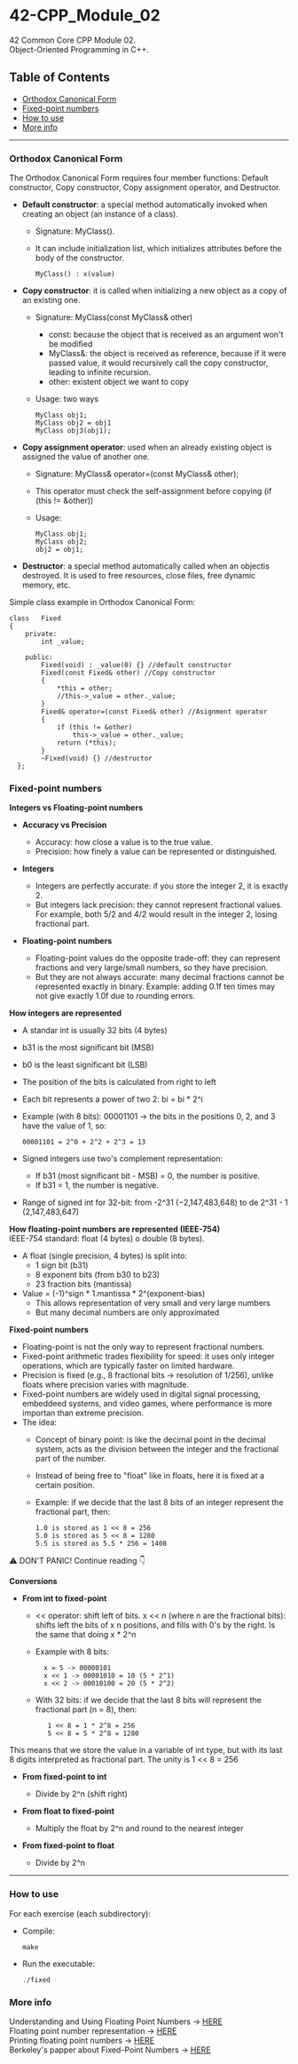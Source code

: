 # 42-CPP_Module_02
42 Common Core CPP Module 02.  
Object-Oriented Programming in C++.  

## Table of Contents
- [Orthodox Canonical Form](#orthodox-canonical-form)
- [Fixed-point numbers](#fixed-point-numbers)
- [How to use](#how-to-use)
- [More info](#more-info)

----------------------------------------

### Orthodox Canonical Form
The Orthodox Canonical Form requires four member functions: Default constructor, Copy constructor, Copy assignment operator, and Destructor.
- **Default constructor**: a special method automatically invoked when creating an object (an instance of a class).
  - Signature: MyClass().
  - It can include initialization list, which initializes attributes before the body of the constructor.
    
        MyClass() : x(value)
    
- **Copy constructor**: it is called when initializing a new object as a copy of an existing one.
    - Signature: MyClass(const MyClass& other)
      - const: because the object that is received as an argument won't be modified
      - MyClass&: the object is received as reference, because if it were passed value, it would recursively call the copy constructor, leading to infinite recursion.
      - other: existent object we want to copy
  - Usage: two ways
    
        MyClass obj1;
        MyClass obj2 = obj1
        MyClass obj3(obj1);

- **Copy assignment operator**: used when an already existing object is assigned the value of another one.
    - Signature: MyClass& operator=(const MyClass& other);
    - This operator must check the self-assignment before copying (if (this != &other))
    - Usage:
      
          MyClass obj1;
          MyClass obj2;
          obj2 = obj1;
    
- **Destructor**: a special method automatically called when an objectis destroyed. It is used to free resources, close files, free dynamic memory, etc.

Simple class example in Orthodox Canonical Form:

    class   Fixed
    {
    	private:
    		int _value;
    		
    	public:
    		Fixed(void) : _value(0) {} //default constructor
    		Fixed(const Fixed& other) //Copy constructor
            {
                *this = other;
                //this->_value = other._value;
            }
    		Fixed& operator=(const Fixed& other) //Asignment operator
            {
                if (this != &other)
                    this->_value = other._value;
                return (*this);
            }
            ~Fixed(void) {} //destructor
      };



### Fixed-point numbers

**Integers vs Floating-point numbers**
- **Accuracy vs Precision**
  - Accuracy: how close a value is to the true value.
  - Precision: how finely a value can be represented or distinguished.

- **Integers**
  - Integers are perfectly accurate: if you store the integer 2, it is exactly 2.
  - But integers lack precision: they cannot represent fractional values. For example, both 5/2 and 4/2 would result in the integer 2, losing fractional part.

- **Floating-point numbers**
  - Floating-point values do the opposite trade-off: they can represent fractions and very large/small numbers, so they have precision.
  - But they are not always accurate: many decimal fractions cannot be represented exactly in binary. Example: adding 0.1f ten times may not give exactly 1.0f due to rounding errors.

**How integers are represented**
- A standar int is usually 32 bits (4 bytes)
- b31 is the most significant bit (MSB)
- b0 is the least significant bit (LSB)
- The position of the bits is calculated from right to left
- Each bit represents a power of two 2: bi = bi * 2^i
- Example (with 8 bits): 00001101 -> the bits in the positions 0, 2, and 3 have the value of 1, so:

      00001101 = 2^0 + 2^2 + 2^3 = 13

- Signed integers use two's complement representation:
  - If b31 (most significant bit - MSB) = 0, the number is positive.
  - If b31 = 1, the number is negative. 
- Range of signed int for 32-bit: from -2^31 (−2,147,483,648) to de 2^31 - 1 (2,147,483,647)

**How floating-point numbers are represented (IEEE-754)**  
IEEE-754 standard: float (4 bytes) o double (8 bytes). 
- A float (single precision, 4 bytes) is split into: 
  - 1 sign bit (b31)
  - 8 exponent bits (from b30 to b23)
  - 23 fraction bits (mantissa)
- Value = (-1)^sign * 1.mantissa * 2^(exponent-bias)
  - This allows representation of very small and very large numbers
  - But many decimal numbers are only approximated

**Fixed-point numbers**  
- Floating-point is not the only way to represent fractional numbers.
- Fixed-point arithmetic trades flexibility for speed: it uses only integer operations, which are typically faster on limited hardware.
- Precision is fixed (e.g., 8 fractional bits -> resolution of 1/256), unlike floats where precision varies with magnitude.
- Fixed-point numbers are widely used in digital signal processing, embeddeed systems, and video games, where performance is more importan than extreme precision.
- The idea:
  - Concept of binary point: is like the decimal point in the decimal system, acts as the division between the integer and the fractional part of the number.
  - Instead of being free to "float" like in floats, here it is fixed at a certain position.
  - Example: if we decide that the last 8 bits of an integer represent the fractional part, then:
    
        1.0 is stored as 1 << 8 = 256
        5.0 is stored as 5 << 8 = 1280
        5.5 is stored as 5.5 * 256 = 1408

⚠️ DON'T PANIC! Continue reading 👇

**Conversions**
- **From int to fixed-point**
  - << operator: shift left of bits. x << n (where n are the fractional bits): shifts left the bits of x n positions, and fills with 0's by the right. Is the same that doing x * 2^n
  - Example with 8 bits:
  
          x = 5 -> 00000101
          x << 1 -> 00001010 = 10 (5 * 2^1)
          x << 2 -> 00010100 = 20 (5 * 2^2)
    
  - With 32 bits: if we decide that the last 8 bits will represent the fractional part (n = 8), then:

           1 << 8 = 1 * 2^8 = 256
           5 << 8 = 5 * 2^8 = 1280

This means that we store the value in a variable of int type, but with its last 8 digits interpreted as fractional part. The unity is 1 << 8 = 256

- **From fixed-point to int**
  - Divide by 2^n (shift right)

- **From float to fixed-point**
  - Multiply the float by 2^n and round to the nearest integer

- **From fixed-point to float**
  - Divide by 2^n

------------------

### How to use

For each exercise (each subdirectory):
- Compile:
  
      make

- Run the executable:

      ./fixed
  


### More info

Understanding and Using Floating Point Numbers &rarr; [HERE](https://www.cprogramming.com/tutorial/floating_point/understanding_floating_point.html)  
Floating point number representation &rarr; [HERE](https://www.cprogramming.com/tutorial/floating_point/understanding_floating_point_representation.html)  
Printing floating point numbers &rarr; [HERE](https://www.cprogramming.com/tutorial/floating_point/understanding_floating_point_printing.html)  
Berkeley's papper about Fixed-Point Numbers &rarr; [HERE](https://web.archive.org/web/20231224143018/https://inst.eecs.berkeley.edu/~cs61c/sp06/handout/fixedpt.html)
